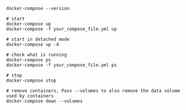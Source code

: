 
    docker-compose --version
    
    # start
    docker-compose up
    docker-compose -f your_compose_file.yml up
    
    # start in detached mode
    docker-compose up -d
    
    # check what is running
    docker-compose ps
    docker-compose -f your_compose_file.yml ps
    
    # stop
    docker-compose stop
    
    # remove containers, Pass --volumes to also remove the data volume used by containers
    docker-compose down --volumes
